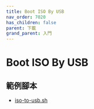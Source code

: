 ```yaml
---
title: Boot ISO By USB
nav_order: 7020
has_children: false
parent: 下載
grand_parent: 入門
---
```



# Boot ISO By USB


## 範例腳本

* [iso-to-usb.sh](https://github.com/samwhelp/note-about-ubuntu/blob/gh-pages/_demo/download/iso/22.04/iso-to-usb.sh)

